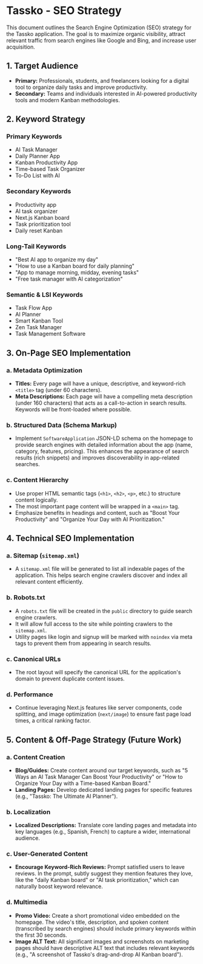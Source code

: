 
# Tassko - SEO Strategy

This document outlines the Search Engine Optimization (SEO) strategy for the Tassko application. The goal is to maximize organic visibility, attract relevant traffic from search engines like Google and Bing, and increase user acquisition.

## 1. Target Audience

- **Primary:** Professionals, students, and freelancers looking for a digital tool to organize daily tasks and improve productivity.
- **Secondary:** Teams and individuals interested in AI-powered productivity tools and modern Kanban methodologies.

## 2. Keyword Strategy

### Primary Keywords
- AI Task Manager
- Daily Planner App
- Kanban Productivity App
- Time-based Task Organizer
- To-Do List with AI

### Secondary Keywords
- Productivity app
- AI task organizer
- Next.js Kanban board
- Task prioritization tool
- Daily reset Kanban

### Long-Tail Keywords
- "Best AI app to organize my day"
- "How to use a Kanban board for daily planning"
- "App to manage morning, midday, evening tasks"
- "Free task manager with AI categorization"

### Semantic & LSI Keywords
- Task Flow App
- AI Planner
- Smart Kanban Tool
- Zen Task Manager
- Task Management Software

## 3. On-Page SEO Implementation

### a. Metadata Optimization
- **Titles:** Every page will have a unique, descriptive, and keyword-rich `<title>` tag (under 60 characters).
- **Meta Descriptions:** Each page will have a compelling meta description (under 160 characters) that acts as a call-to-action in search results. Keywords will be front-loaded where possible.

### b. Structured Data (Schema Markup)
- Implement `SoftwareApplication` JSON-LD schema on the homepage to provide search engines with detailed information about the app (name, category, features, pricing). This enhances the appearance of search results (rich snippets) and improves discoverability in app-related searches.

### c. Content Hierarchy
- Use proper HTML semantic tags (`<h1>`, `<h2>`, `<p>`, etc.) to structure content logically.
- The most important page content will be wrapped in a `<main>` tag.
- Emphasize benefits in headings and content, such as "Boost Your Productivity" and "Organize Your Day with AI Prioritization."

## 4. Technical SEO Implementation

### a. Sitemap (`sitemap.xml`)
- A `sitemap.xml` file will be generated to list all indexable pages of the application. This helps search engine crawlers discover and index all relevant content efficiently.

### b. Robots.txt
- A `robots.txt` file will be created in the `public` directory to guide search engine crawlers.
- It will allow full access to the site while pointing crawlers to the `sitemap.xml`.
- Utility pages like login and signup will be marked with `noindex` via meta tags to prevent them from appearing in search results.

### c. Canonical URLs
- The root layout will specify the canonical URL for the application's domain to prevent duplicate content issues.

### d. Performance
- Continue leveraging Next.js features like server components, code splitting, and image optimization (`next/image`) to ensure fast page load times, a critical ranking factor.

## 5. Content & Off-Page Strategy (Future Work)

### a. Content Creation
- **Blog/Guides:** Create content around our target keywords, such as "5 Ways an AI Task Manager Can Boost Your Productivity" or "How to Organize Your Day with a Time-based Kanban Board."
- **Landing Pages:** Develop dedicated landing pages for specific features (e.g., "Tassko: The Ultimate AI Planner").

### b. Localization
- **Localized Descriptions:** Translate core landing pages and metadata into key languages (e.g., Spanish, French) to capture a wider, international audience.

### c. User-Generated Content
- **Encourage Keyword-Rich Reviews:** Prompt satisfied users to leave reviews. In the prompt, subtly suggest they mention features they love, like the "daily Kanban board" or "AI task prioritization," which can naturally boost keyword relevance.

### d. Multimedia
- **Promo Video:** Create a short promotional video embedded on the homepage. The video's title, description, and spoken content (transcribed by search engines) should include primary keywords within the first 30 seconds.
- **Image ALT Text:** All significant images and screenshots on marketing pages should have descriptive ALT text that includes relevant keywords (e.g., "A screenshot of Tassko's drag-and-drop AI Kanban board").
